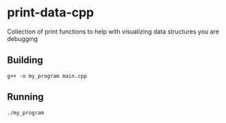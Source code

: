 # print-data-cpp
Collection of print functions to help with visualizing data structures you are debugging

## Building
```
g++ -o my_program main.cpp
```

## Running
```
./my_program
```
